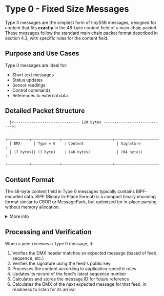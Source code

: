 # Type 0 - Fixed Size Messages

Type 0 messages are the simplest form of tinySSB messages, designed for content
that fits **exactly** in the 48-byte content field of a main chain packet. These
messages follow the standard main chain packet format described in section 4.3,
with specific rules for the content field.

## Purpose and Use Cases

Type 0 messages are ideal for:
- Short text messages
- Status updates
- Sensor readings
- Control commands
- References to external data

## Detailed Packet Structure

```
  |<------------------------------ 120 bytes ---------------------------->|

  ┌──────────┬─────────────┬───────────────────────┬──────────────────────┐
  │ DMX      │ Type = 0    │ Content               │ Signature            │
  │ (7 bytes)│ (1 byte)    │ (48 bytes)            │ (64 bytes)           │
  └──────────┴─────────────┴───────────────────────┴──────────────────────┘
```

## Content Format

The 48-byte content field in Type 0 messages typically contains BIPF-encoded
data. BIPF (Binary In-Place Format) is a compact binary encoding format similar
to CBOR or MessagePack, but optimized for in-place parsing without memory
allocation.

<details>
  <summary>More info</summary>

The content structure is application-specific, but common patterns include:

1. **Simple text messages**:
   ```
   BIPF.encode(["text", "Hello, tinySSB world!"])
   ```

2. **Structured data**:
   ```
   BIPF.encode({
     type: "temperature",
     value: 23.5,
     unit: "C",
     timestamp: 1620000000
   })
   ```

3. **References to external data**:
   ```
   BIPF.encode({
     type: "reference",
     hash: [byte array of external content hash]
   })
   ```
If the encoded content is less than 48 bytes, it is padded with zeros to fill the field.

</details>


## Processing and Verification

When a peer receives a Type 0 message, it:

1. Verifies the DMX header matches an expected message (based of feed, sequence,
etc.)
2. Verifies the signature using the feed's public key
3. Processes the content according to application-specific rules
4. Updates its record of the feed's latest sequence number
5. Calculates and stores the message ID for future reference
6. Calculates the DMX of the next expected message for that feed, in readiness
to listen for its arrival

